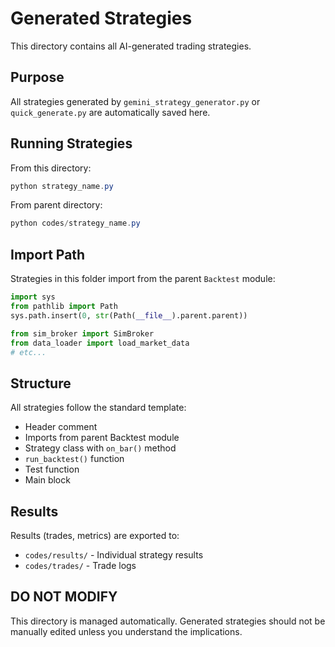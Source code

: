 # Generated Strategies

This directory contains all AI-generated trading strategies.

## Purpose

All strategies generated by `gemini_strategy_generator.py` or `quick_generate.py` are automatically saved here.

## Running Strategies

From this directory:
```powershell
python strategy_name.py
```

From parent directory:
```powershell
python codes/strategy_name.py
```

## Import Path

Strategies in this folder import from the parent `Backtest` module:
```python
import sys
from pathlib import Path
sys.path.insert(0, str(Path(__file__).parent.parent))

from sim_broker import SimBroker
from data_loader import load_market_data
# etc...
```

## Structure

All strategies follow the standard template:
- Header comment
- Imports from parent Backtest module
- Strategy class with `on_bar()` method
- `run_backtest()` function
- Test function
- Main block

## Results

Results (trades, metrics) are exported to:
- `codes/results/` - Individual strategy results
- `codes/trades/` - Trade logs

## DO NOT MODIFY

This directory is managed automatically. Generated strategies should not be manually edited unless you understand the implications.
